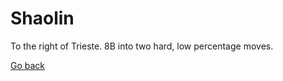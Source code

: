 # Shaolin

To the right of Trieste. 8B into two hard, low percentage moves.

[Go back](boulders.md)
